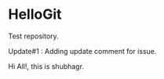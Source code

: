 HelloGit
========

Test repository.

Update#1 : Adding update comment for issue.

Hi All!, this is shubhagr.

